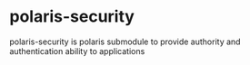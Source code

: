 # polaris-security
polaris-security is polaris submodule to provide authority and authentication ability to applications
